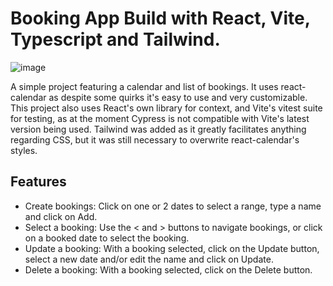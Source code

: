# Booking App Build with React, Vite, Typescript and Tailwind.
![image](https://github.com/tifaucz/BookingManager/assets/15833226/98402649-bfb6-418a-9185-839b847055f8)

A simple project featuring a calendar and list of bookings. It uses react-calendar as despite some quirks it's easy to use and very customizable. This project also uses React's own library for context, and Vite's vitest suite for testing, as at the moment Cypress is not compatible with Vite's latest version being used. Tailwind was added as it greatly facilitates anything regarding CSS, but it was still necessary to overwrite react-calendar's styles.

## Features
- Create bookings: Click on one or 2 dates to select a range, type a name and click on Add.
- Select a booking: Use the < and > buttons to navigate bookings, or click on a booked date to select the booking.
- Update a booking: With a booking selected, click on the Update button, select a new date and/or edit the name and click on Update.
- Delete a booking: With a booking selected, click on the Delete button.
